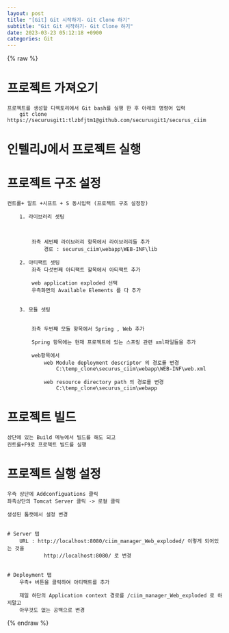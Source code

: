 ```yaml
---  
layout: post  
title: "[Git] Git 시작하기- Git Clone 하기"  
subtitle: "Git Git 시작하기- Git Clone 하기"  
date: 2023-03-23 05:12:18 +0900  
categories: Git  
---  
```

{% raw %}  
# 프로젝트 가져오기  
  
	프로젝트를 생성할 디렉토리에서 Git bash를 실행 한 후 아래의 명령어 입력   
		git clone https://securusgit1:tlzbfjtm1@github.com/securusgit1/securus_ciim  
  
  
	  
# 인텔리J에서 프로젝트 실행  
  
  
# 프로젝트 구조 설정  
	컨트롤+ 알트 +시프트 + S 동시입력 (프로젝트 구조 설정창)  
  
		1. 라이브러리 셋팅  
  
			  
  
			좌측 세번째 라이브러리 항목에서 라이브러리들 추가  
				경로 : securus_ciim\webapp\WEB-INF\lib  
  
		2. 아티팩트 셋팅  
			좌측 다섯번째 아티팩트 할목에서 아티팩트 추가  
  
			web application exploded 선택  
			우측화면의 Available Elements 를 다 추가  
  
  
		3. 모듈 셋팅  
			  
			  
			좌측 두번째 모듈 항목에서 Spring , Web 추가  
  
			Spring 항목에는 현재 프로젝트에 있는 스프링 관련 xml파일들을 추가  
  
			web항목에서  
				web Module deployment descriptor 의 경로를 변경  
					C:\temp_clone\securus_ciim\webapp\WEB-INF\web.xml  
						  
				web resource directory path 의 경로를 변경  
					C:\temp_clone\securus_ciim\webapp  
  
  
	  
  
# 프로젝트 빌드  
  
	상단에 있는 Build 메뉴에서 빌드를 해도 되고  
	컨트롤+F9로 프로젝트 빌드를 실행  
  
  
  
# 프로젝트 실행 설정  
  
	우측 상단에 Addconfiguations 클릭  
	좌측상단의 Tomcat Server 클릭 -> 로컬 클릭  
  
	생성된 톰캣에서 설정 변경  
  
  
	# Server 탭  
		URL : http://localhost:8080/ciim_manager_Web_exploded/ 이렇게 되어있는 것을  
				http://localhost:8080/ 로 변경  
  
	  
	# Deployment 탭  
		우측+ 버튼을 클릭하여 아티팩트를 추가  
  
		제일 하단의 Application context 경로를 /ciim_manager_Web_exploded 로 하지말고  
		아무것도 없는 공백으로 변경  
  
  
			  
{% endraw %}